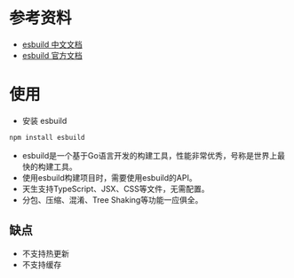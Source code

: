 # 参考资料

- [esbuild 中文文档](https://esbuild.docschina.org/)
- [esbuild 官方文档](https://esbuild.github.io/)

# 使用

- 安装 esbuild

```bash
npm install esbuild
```
* esbuild是一个基于Go语言开发的构建工具，性能非常优秀，号称是世界上最快的构建工具。
* 使用esbuild构建项目时，需要使用esbuild的API。
* 天生支持TypeScript、JSX、CSS等文件，无需配置。
* 分包、压缩、混淆、Tree Shaking等功能一应俱全。
## 缺点
- 不支持热更新
- 不支持缓存

